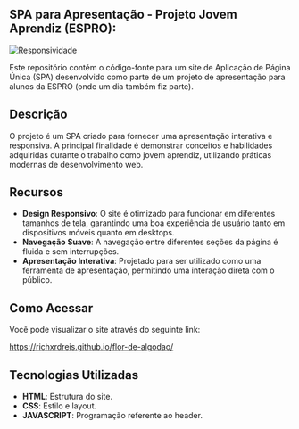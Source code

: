 ## SPA para Apresentação - Projeto Jovem Aprendiz (ESPRO):

![Responsividade](https://github.com/user-attachments/assets/7deff47a-8183-4873-a261-b0d9b7a679df)

Este repositório contém o código-fonte para um site de Aplicação de Página Única (SPA) desenvolvido como parte de um projeto de apresentação para alunos da ESPRO (onde um dia também fiz parte).

## Descrição

O projeto é um SPA criado para fornecer uma apresentação interativa e responsiva. A principal finalidade é demonstrar conceitos e habilidades adquiridas durante o trabalho como jovem aprendiz, utilizando práticas modernas de desenvolvimento web.

## Recursos

- **Design Responsivo**: O site é otimizado para funcionar em diferentes tamanhos de tela, garantindo uma boa experiência de usuário tanto em dispositivos móveis quanto em desktops.
- **Navegação Suave**: A navegação entre diferentes seções da página é fluida e sem interrupções.
- **Apresentação Interativa**: Projetado para ser utilizado como uma ferramenta de apresentação, permitindo uma interação direta com o público.

## Como Acessar

Você pode visualizar o site através do seguinte link:

https://richxrdreis.github.io/flor-de-algodao/


## Tecnologias Utilizadas

- **HTML**: Estrutura do site.
- **CSS**: Estilo e layout.
- **JAVASCRIPT**: Programação referente ao header.

